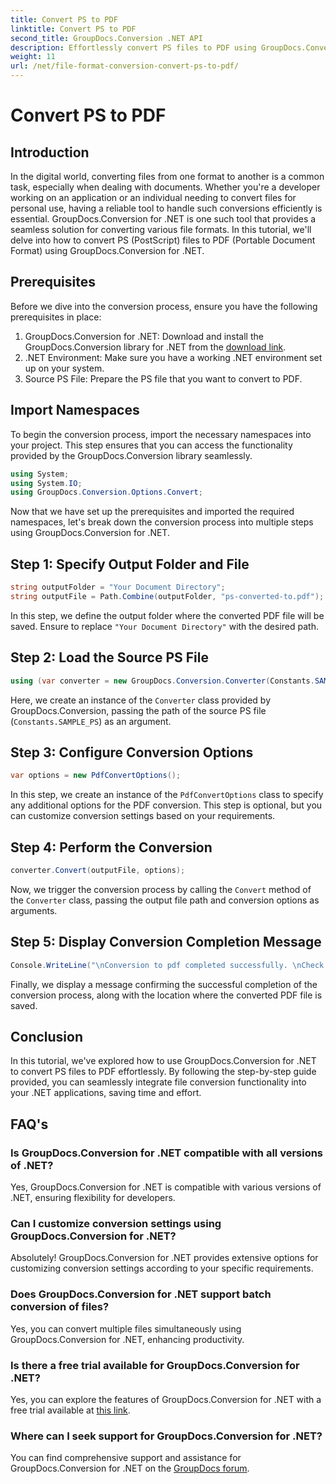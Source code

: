 ```yaml
---
title: Convert PS to PDF
linktitle: Convert PS to PDF
second_title: GroupDocs.Conversion .NET API
description: Effortlessly convert PS files to PDF using GroupDocs.Conversion for .NET. Seamlessly integrate file conversion functionality into your .NET applications.
weight: 11
url: /net/file-format-conversion-convert-ps-to-pdf/
---
```


# Convert PS to PDF

## Introduction
In the digital world, converting files from one format to another is a common task, especially when dealing with documents. Whether you're a developer working on an application or an individual needing to convert files for personal use, having a reliable tool to handle such conversions efficiently is essential. GroupDocs.Conversion for .NET is one such tool that provides a seamless solution for converting various file formats. In this tutorial, we'll delve into how to convert PS (PostScript) files to PDF (Portable Document Format) using GroupDocs.Conversion for .NET.
## Prerequisites
Before we dive into the conversion process, ensure you have the following prerequisites in place:
1. GroupDocs.Conversion for .NET: Download and install the GroupDocs.Conversion library for .NET from the [download link](https://releases.groupdocs.com/conversion/net/).
2. .NET Environment: Make sure you have a working .NET environment set up on your system.
3. Source PS File: Prepare the PS file that you want to convert to PDF.

## Import Namespaces
To begin the conversion process, import the necessary namespaces into your project. This step ensures that you can access the functionality provided by the GroupDocs.Conversion library seamlessly.

```csharp
using System;
using System.IO;
using GroupDocs.Conversion.Options.Convert;
```

Now that we have set up the prerequisites and imported the required namespaces, let's break down the conversion process into multiple steps using GroupDocs.Conversion for .NET.
## Step 1: Specify Output Folder and File
```csharp
string outputFolder = "Your Document Directory";
string outputFile = Path.Combine(outputFolder, "ps-converted-to.pdf");
```
In this step, we define the output folder where the converted PDF file will be saved. Ensure to replace `"Your Document Directory"` with the desired path.
## Step 2: Load the Source PS File
```csharp
using (var converter = new GroupDocs.Conversion.Converter(Constants.SAMPLE_PS))
```
Here, we create an instance of the `Converter` class provided by GroupDocs.Conversion, passing the path of the source PS file (`Constants.SAMPLE_PS`) as an argument.
## Step 3: Configure Conversion Options
```csharp
var options = new PdfConvertOptions();
```
In this step, we create an instance of the `PdfConvertOptions` class to specify any additional options for the PDF conversion. This step is optional, but you can customize conversion settings based on your requirements.
## Step 4: Perform the Conversion
```csharp
converter.Convert(outputFile, options);
```
Now, we trigger the conversion process by calling the `Convert` method of the `Converter` class, passing the output file path and conversion options as arguments.
## Step 5: Display Conversion Completion Message
```csharp
Console.WriteLine("\nConversion to pdf completed successfully. \nCheck output in {0}", outputFolder);
```
Finally, we display a message confirming the successful completion of the conversion process, along with the location where the converted PDF file is saved.

## Conclusion
In this tutorial, we've explored how to use GroupDocs.Conversion for .NET to convert PS files to PDF effortlessly. By following the step-by-step guide provided, you can seamlessly integrate file conversion functionality into your .NET applications, saving time and effort.
## FAQ's
### Is GroupDocs.Conversion for .NET compatible with all versions of .NET?
Yes, GroupDocs.Conversion for .NET is compatible with various versions of .NET, ensuring flexibility for developers.
### Can I customize conversion settings using GroupDocs.Conversion for .NET?
Absolutely! GroupDocs.Conversion for .NET provides extensive options for customizing conversion settings according to your specific requirements.
### Does GroupDocs.Conversion for .NET support batch conversion of files?
Yes, you can convert multiple files simultaneously using GroupDocs.Conversion for .NET, enhancing productivity.
### Is there a free trial available for GroupDocs.Conversion for .NET?
Yes, you can explore the features of GroupDocs.Conversion for .NET with a free trial available at [this link](https://releases.groupdocs.com/).
### Where can I seek support for GroupDocs.Conversion for .NET?
You can find comprehensive support and assistance for GroupDocs.Conversion for .NET on the [GroupDocs forum](https://forum.groupdocs.com/c/conversion/11).
